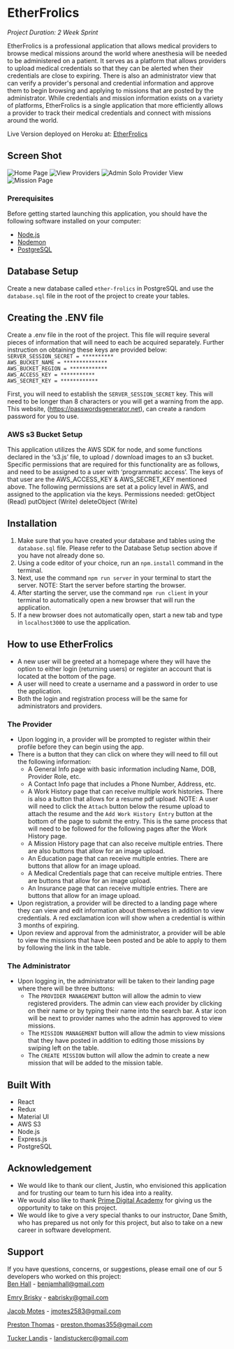 # EtherFrolics
 
_Project Duration: 2 Week Sprint_
 
EtherFrolics is a professional application that allows medical providers to browse medical missions around the world where anesthesia will be needed to be administered on a patient. It serves as a platform that allows providers to upload medical credentials so that they can be alerted when their credentials are close to expiring. There is also an administrator view that can verify a provider's personal and credential information and approve them to begin browsing and applying to missions that are posted by the administrator. While credentials and mission information exists on a variety of platforms, EtherFrolics is a single application that more efficiently allows a provider to track their medical credentials and connect with missions around the world.
 
Live Version deployed on Heroku at: [EtherFrolics](https://ether-frolics-0.herokuapp.com/)
 
## Screen Shot
 
![Home Page](/public/images/homepage.jpeg)
![View Providers](/public/images/providers.jpeg)
![Admin Solo Provider View](/public/images/adminproviders.jpeg)
![Mission Page](/public/images/missions.jpeg)
 
### Prerequisites
Before getting started launching this application, you should have the following software installed on your computer: 
 
- [Node.js](https://nodejs.org/en/)
- [Nodemon](https://nodemon.io) 
- [PostgreSQL](https://www.postgresql.org)
 
## Database Setup
Create a new database called `ether-frolics` in PostgreSQL and use the `database.sql` file in the root of the project to create your tables.
 
## Creating the .ENV file
Create a .env file in the root of the project. This file will require several pieces of information that will need to each be acquired separately. Further instruction on obtaining these keys are provided below:\
`SERVER_SESSION_SECRET = **********`\
`AWS_BUCKET_NAME = **************`\
`AWS_BUCKET_REGION = ************`\
`AWS_ACCESS_KEY = ***********`\
`AWS_SECRET_KEY = ************`
 
First, you will need to establish the `SERVER_SESSION_SECRET` key. This will need to be longer than 8 characters or you will get a warning from the app. This website, (https://passwordsgenerator.net), can create a random password for you to use.
 
### AWS s3 Bucket Setup
This application utilizes the AWS SDK for node, and some functions declared in the ‘s3.js’ file, to upload / download images to an s3 bucket. Specific permissions that are required for this functionality are as follows, and need to be assigned to a user with ‘programmatic access’. The keys of that user are the AWS_ACCESS_KEY & AWS_SECRET_KEY mentioned above. The following permissions are set at a policy level in AWS, and assigned to the application via the keys. Permissions needed:
getObject (Read)
putObject (Write)
deleteObject (Write)
 
 
## Installation
1. Make sure that you have created your database and tables using the `database.sql` file. Please refer to the Database Setup section above if you have not already done so.
2. Using a code editor of your choice, run an `npm.install` command in the terminal.
3. Next, use the command `npm run server` in your terminal to start the server. NOTE: Start the server before starting the browser.
4. After starting the server, use the command `npm run client` in your terminal to automatically open a new browser that will run the application.
5. If a new browser does not automatically open, start a new tab and type in `localhost3000` to use the application.
 
## How to use EtherFrolics
* A new user will be greeted at a homepage where they will have the option to either login (returning users) or register an account that is located at the bottom of the page.
* A user will need to create a username and a password in order to use the application.
* Both the login and registration process will be the same for administrators and providers.
### The Provider
* Upon logging in, a provider will be prompted to register within their profile before they can begin using the app.
* There is a button that they can click on where they will need to fill out the following information:
  * A General Info page with basic information including Name, DOB, Provider Role, etc.
  * A Contact Info page that includes a Phone Number, Address, etc.
  * A Work History page that can receive multiple work histories. There is also a button that allows for a resume pdf upload. NOTE: A user will need to click the `Attach` button below the resume upload to attach the resume and the `Add Work History Entry` button at the bottom of the page to submit the entry. This is the same process that will need to be followed for the following pages after the Work History page.
  * A Mission History page that can also receive multiple entries. There are also buttons that allow for an image upload.
  * An Education page that can receive multiple entries. There are buttons that allow for an image upload.
  * A Medical Credentials page that can receive multiple entries. There are buttons that allow for an image upload.
  * An Insurance page that can receive multiple entries. There are buttons that allow for an image upload.
* Upon registration, a provider will be directed to a landing page where they can view and edit information about themselves in addition to view credentials. A red exclamation icon will show when a credential is within 3 months of expiring.
* Upon review and approval from the administrator, a provider will be able to view the missions that have been posted and be able to apply to them by following the link in the table.
### The Administrator
* Upon logging in, the administrator will be taken to their landing page where there will be three buttons:
  * The `PROVIDER MANAGEMENT` button will allow the admin to view registered providers. The admin can view each provider by clicking on their name or by typing their name into the search bar. A star icon will be next to provider names who the admin has approved to view missions.
  * The `MISSION MANAGEMENT` button will allow the admin to view missions that they have posted in addition to editing those missions by swiping left on the table.
  * The `CREATE MISSION` button will allow the admin to create a new mission that will be added to the mission table. 

## Built With
- React
- Redux
- Material UI
- AWS S3
- Node.js
- Express.js
- PostgreSQL
 
## Acknowledgement
- We would like to thank our client, Justin, who envisioned this application and for trusting our team to turn his idea into a reality.
- We would also like to thank [Prime Digital Academy](www.primeacademy.io) for giving us the opportunity to take on this project.
- We would like to give a very special thanks to our instructor, Dane Smith, who has prepared us not only for this project, but also to take on a new career in software development. 
 
## Support
If you have questions, concerns, or suggestions, please email one of our 5 developers who worked on this project:  
[Ben Hall](https://github.com/benjamhall) - [benjamhall@gmail.com](mailto:benjamhall@gmail.com)  

[Emry Brisky](https://github.com/eabrisky) - [eabrisky@gmail.com](mailto:eabrisky@gmail.com)  

[Jacob Motes](https://github.com/jcm2583) - [jmotes2583@gmail.com](mailto:jmotes2583@gmail.com)  

[Preston Thomas](https://github.com/eabrisky) - [preston.thomas355@gmail.com](mailto:preston.thomas355@gmail.com)  

[Tucker Landis](https://github.com/TuckerLandis) - [landistuckerc@gmail.com](mailto:landistuckerc@gmail.com) 
